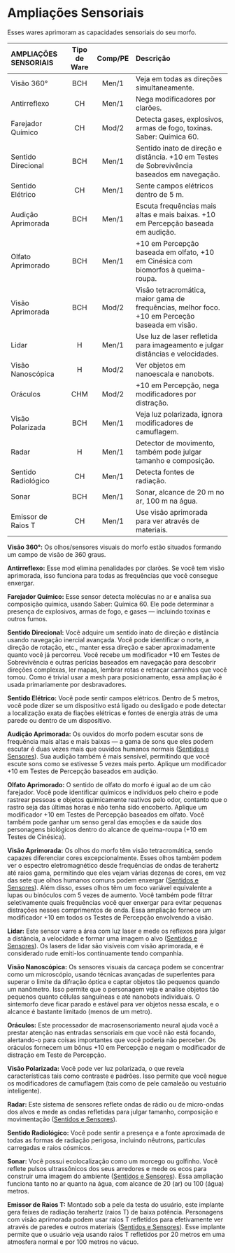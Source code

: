 # Ampliações Sensoriais

Esses wares aprimoram as capacidades sensoriais do seu morfo.

| AMPLIAÇÕES SENSORIAIS | Tipo de Ware | Comp/<!-- CLEANED wbr -->PE | Descrição                                                                                       |
|:--------------------- |:------------:|:-------------------------------------:|:----------------------------------------------------------------------------------------------- |
| Visão 360°            |     BCH      |                 Men/1                 | Veja em todas as direções simultaneamente.                                                      |
| Antirreflexo          |      CH      |                 Men/1                 | Nega modificadores por clarões.                                                                 |
| Farejador Químico     |      CH      |                 Mod/2                 | Detecta gases, explosivos, armas de fogo, toxinas. Saber: Química 60.                           |
| Sentido Direcional    |     BCH      |                 Men/1                 | Sentido inato de direção e distância. +10 em Testes de Sobrevivência baseados em navegação.     |
| Sentido Elétrico      |      CH      |                 Men/1                 | Sente campos elétricos dentro de 5&nbsp;m.                                                      |
| Audição Aprimorada    |     BCH      |                 Men/1                 | Escuta frequências mais altas e mais baixas. +10 em Percepção baseada em audição.               |
| Olfato Aprimorado     |     BCH      |                 Men/1                 | +10 em Percepção baseada em olfato, +10 em Cinésica com biomorfos à queima-roupa.               |
| Visão Aprimorada      |     BCH      |                 Mod/2                 | Visão tetracromática, maior gama de frequências, melhor foco. +10 em Perceção baseada em visão. |
| Lidar                 |      H       |                 Men/1                 | Use luz de laser refletida para imageamento e julgar distâncias e velocidades.                  |
| Visão Nanoscópica     |      H       |                 Mod/2                 | Ver objetos em nanoescala e nanobots.                                                           |
| Oráculos              |     CHM      |                 Mod/2                 | +10 em Percepção, nega modificadores por distração.                                             |
| Visão Polarizada      |     BCH      |                 Men/1                 | Veja luz polarizada, ignora modificadores de camuflagem.                                        |
| Radar                 |      H       |                 Men/1                 | Detector de movimento, também pode julgar tamanho e composição.                                 |
| Sentido Radiológico   |      CH      |                 Men/1                 | Detecta fontes de radiação.                                                                     |
| Sonar                 |     BCH      |                 Men/1                 | Sonar, alcance de 20&nbsp;m no ar, 100&nbsp;m na água.                                          |
| Emissor de Raios T    |      CH      |                 Men/1                 | Use visão aprimorada para ver através de materiais.                                             |

**Visão 360°:** Os olhos/sensores visuais do morfo estão situados formando um campo de visão de 360 graus.

**Antirreflexo:** Esse mod elimina penalidades por clarões. Se você tem visão aprimorada, isso funciona para todas as frequências que você consegue enxergar.

**Farejador Químico:** Esse sensor detecta moléculas no ar e analisa sua composição química, usando Saber: Química 60. Ele pode determinar a presença de explosivos, armas de fogo, e gases — incluindo toxinas e outros fumos.

**Sentido Direcional:** Você adquire um sentido inato de direção e distância usando navegação inercial avançada. Você pode identificar o norte, a direção de rotação, etc., manter essa direção e saber aproximadamente quanto você já percorreu. Você recebe um modificador +10 em Testes de Sobrevivência e outras perícias baseados em navegação para descobrir direções complexas, ler mapas, lembrar rotas e retraçar caminhos que você tomou. Como é trivial usar a mesh para posicionamento, essa ampliação é usada primariamente por desbravadores.

**Sentido Elétrico:** Você pode sentir campos elétricos. Dentro de 5 metros, você pode dizer se um dispositivo está ligado ou desligado e pode detectar a localização exata de fiações elétricas e fontes de energia atrás de uma parede ou dentro de um dispositivo.

**Audição Aprimorada:** Os ouvidos do morfo podem escutar sons de frequência mais altas e mais baixas — a gama de sons que eles podem escutar é duas vezes mais que ouvidos humanos normais ([Sentidos e Sensores](../16/07-senses-and-sensors.md)). Sua audição também é mais sensível, permitindo que você escute sons como se estivesse 5 vezes mais perto. Aplique um modificador +10 em Testes de Percepção baseados em audição.

**Olfato Aprimorado:** O sentido de olfato do morfo é igual ao de um cão farejador. Você pode identificar químicos e indivíduos pelo cheiro e pode rastrear pessoas e objetos quimicamente reativos pelo odor, contanto que o rastro seja das últimas horas e não tenha sido encoberto. Aplique um modificador +10 em Testes de Percepção baseados em olfato. Você também pode ganhar um senso geral das emoções e da saúde dos personagens biológicos dentro do alcance de queima-roupa (+10 em Testes de Cinésica).

**Visão Aprimorada:** Os olhos do morfo têm visão tetracromática, sendo capazes diferenciar cores excepcionalmente. Esses olhos também podem ver o espectro eletromagnético desde frequências de ondas de terahertz até raios gama, permitindo que eles vejam várias dezenas de cores, em vez das sete que olhos humanos comuns podem enxergar ([Sentidos e Sensores](../16/07-senses-and-sensors.md)). Além disso, esses olhos têm um foco variável equivalente a lupas ou binóculos com 5 vezes de aumento. Você também pode filtrar seletivamente quais frequências você quer enxergar para evitar pequenas distrações nesses comprimentos de onda. Essa ampliação fornece um modificador +10 em todos os Testes de Percepção envolvendo a visão.

**Lidar:** Este sensor varre a área com luz laser e mede os reflexos para julgar a distância, a velocidade e formar uma imagem o alvo ([Sentidos e Sensores](../16/07-senses-and-sensors.md)). Os lasers de lidar são visíveis com visão aprimorada, e é considerado rude emiti-los continuamente tendo companhia.

**Visão Nanoscópica:** Os sensores visuais da carcaça podem se concentrar como um microscópio, usando técnicas avançadas de superlentes para superar o limite da difração óptica e captar objetos tão pequenos quando um nanômetro. Isso permite que o personagem veja e analise objetos tão pequenos quanto células sanguíneas e até nanobots individuais. O sintemorfo deve ficar parado e estável para ver objetos nessa escala, e o alcance é bastante limitado (menos de um metro).

**Oráculos:** Este processador de macrosensoriamento neural ajuda você a prestar atenção nas entradas sensoriais em que você não está focando, alertando-o para coisas importantes que você poderia não perceber. Os oráculos fornecem um bônus +10 em Percepção e negam o modificador de distração em Teste de Percepção.

**Visão Polarizada:** Você pode ver luz polarizada, o que revela características tais como contraste e padrões. Isso permite que você negue os modificadores de camuflagem (tais como de pele camaleão ou vestuário inteligente).

**Radar:** Este sistema de sensores reflete ondas de rádio ou de micro-ondas dos alvos e mede as ondas refletidas para julgar tamanho, composição e movimentação ([Sentidos e Sensores](../16/07-senses-and-sensors.md)).

**Sentido Radiológico:** Você pode sentir a presença e a fonte aproximada de todas as formas de radiação perigosa, incluindo nêutrons, partículas carregadas e raios cósmicos.

**Sonar:** Você possui ecolocalização como um morcego ou golfinho. Você reflete pulsos ultrassônicos dos seus arredores e mede os ecos para construir uma imagem do ambiente ([Sentidos e Sensores](../16/07-senses-and-sensors.md)). Essa ampliação funciona tanto no ar quanto na água, com alcance de 20 (ar) ou 100 (água) metros.

**Emissor de Raios T:** Montado sob a pele da testa do usuário, este implante gera feixes de radiação terahertz (raios T) de baixa potência. Personagens com visão aprimorada podem usar raios T refletidos para efetivamente ver através de paredes e outros materiais ([Sentidos e Sensores](../16/07-senses-and-sensors.md)). Esse implante permite que o usuário veja usando raios T refletidos por 20 metros em uma atmosfera normal e por 100 metros no vácuo.
